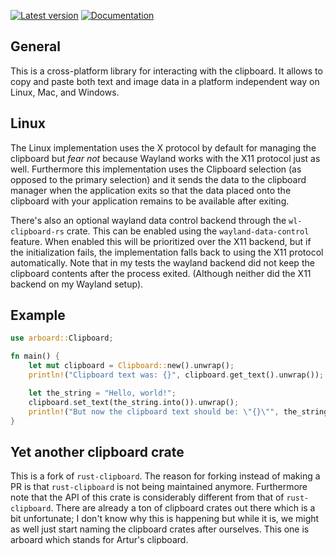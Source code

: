
[![Latest version](https://img.shields.io/crates/v/arboard?color=mediumvioletred)](https://crates.io/crates/arboard)
[![Documentation](https://docs.rs/arboard/badge.svg)](https://docs.rs/arboard)

## General

This is a cross-platform library for interacting with the clipboard. It allows to copy and paste both text and image data in a platform independent way on Linux, Mac, and Windows.

## Linux

The Linux implementation uses the X protocol by default for managing the clipboard but *fear not*  because Wayland works with the X11 protocol just as well. Furthermore this implementation uses the Clipboard selection (as opposed to the primary selection) and it sends the data to the clipboard manager when the application exits so that the data placed onto the clipboard with your application remains to be available after exiting. 

There's also an optional wayland data control backend through the `wl-clipboard-rs` crate. This can be enabled using the `wayland-data-control` feature. When enabled this will be prioritized over the X11 backend, but if the initialization fails, the implementation falls back to using the X11 protocol automatically. Note that in my tests the wayland backend did not keep the clipboard contents after the process exited. (Although neither did the X11 backend on my Wayland setup).

## Example

```rust
use arboard::Clipboard;

fn main() {
	let mut clipboard = Clipboard::new().unwrap();
	println!("Clipboard text was: {}", clipboard.get_text().unwrap());

	let the_string = "Hello, world!";
	clipboard.set_text(the_string.into()).unwrap();
	println!("But now the clipboard text should be: \"{}\"", the_string);
}
```

## Yet another clipboard crate

This is a fork of `rust-clipboard`. The reason for forking instead of making a PR is that `rust-clipboard` is not being maintained anymore. Furthermore note that the API of this crate is considerably different from that of `rust-clipboard`. There are already a ton of clipboard crates out there which is a bit unfortunate; I don't know why this is happening but while it is, we might as well just start naming the clipboard crates after ourselves. This one is arboard which stands for Artur's clipboard.
